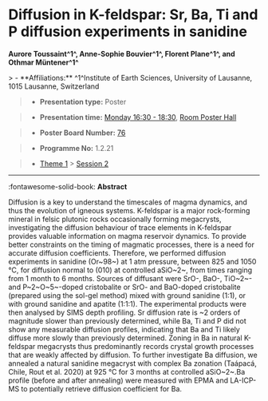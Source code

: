 # Diffusion in K-feldspar: Sr, Ba, Ti and P diffusion experiments in sanidine

**Aurore Toussaint^1^, Anne-Sophie Bouvier^1^, Florent Plane^1^, and Othmar Müntener^1^**

<!-- more -->> - **Affiliations:** ^1^Institute of Earth Sciences, University of Lausanne, 1015 Lausanne, Switzerland

> - **Presentation type:** Poster

> - **Presentation time:** [Monday 16:30 - 18:30](../sessions_comparison.md#__tabbed_1_6), [Room Poster Hall](../maps_venue.md#__tabbed_1_1)

> - **Poster Board Number:** [76](../map_poster_boards.md#monday)

> - **Programme No:** 1.2.21

> - [Theme 1](../theme1.md) > [Session 2](../sessions/session-1-2.md)

--- 

:fontawesome-solid-book: **Abstract**

Diffusion is a key to understand the timescales of magma dynamics, and thus the evolution of igneous systems. K-feldspar is a major rock-forming mineral in felsic plutonic rocks occasionally forming megacrysts, investigating the diffusion behaviour of trace elements in K-feldspar provides valuable information on magma reservoir dynamics.
To provide better constraints on the timing of magmatic processes, there is a need for accurate diffusion coefficients. Therefore, we performed diffusion experiments in sanidine (Or~98~) at 1 atm pressure, between 825 and 1050 °C, for diffusion normal to (010) at controlled aSiO~2~, from times ranging from 1 month to 6 months. Sources of diffusant were SrO-, BaO-, TiO~2~- and P~2~O~5~-doped cristobalite or SrO- and BaO-doped cristobalite (prepared using the sol-gel method) mixed with ground sanidine (1:1), or with ground sanidine and apatite (1:1:1). The experimental products were then analysed by SIMS depth profiling. Sr diffusion rate is ~2 orders of magnitude slower than previously determined, while Ba, Ti and P did not show any measurable diffusion profiles, indicating that Ba and Ti likely diffuse more slowly than previously determined. Zoning in Ba in natural K-feldspar megacrysts thus predominantly records crystal growth processes that are weakly affected by diffusion. To further investigate Ba diffusion, we annealed a natural sanidine megacryst with complex Ba zonation (Taápacá, Chile, Rout et al. 2020) at 925 °C for 3 months at controlled aSiO~2~.Ba profile (before and after annealing) were measured with EPMA and LA-ICP-MS to potentially retrieve diffusion coefficient for Ba.    

